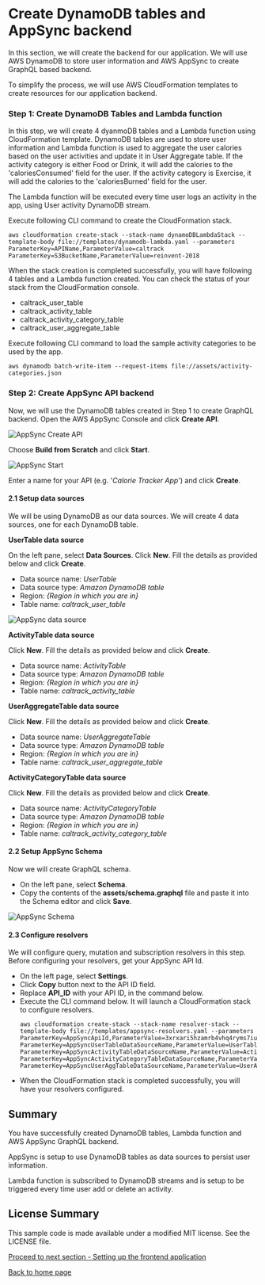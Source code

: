 # Create DynamoDB tables and AppSync backend

In this section, we will create the backend for our application. We will use AWS DynamoDB to store user information and AWS AppSync to create GraphQL based backend.

To simplify the process, we will use AWS CloudFormation templates to create resources for our application backend.

### Step 1: Create DynamoDB Tables and Lambda function

In this step, we will create 4 dyanmoDB tables and a Lambda function using CloudFormation template. DynamoDB tables are used to store user information and Lambda function is used to aggregate the user calories based on the user activities and update it in User Aggregate table. If the activity category is either Food or Drink, it will add the calories to the 'caloriesConsumed' field for the user. If the activity category is Exercise, it will add the calories to the 'caloriesBurned' field for the user.

The Lambda function will be executed every time user logs an activity in the app, using User activity DynamoDB stream.

Execute following CLI command to create the CloudFormation stack.
```
aws cloudformation create-stack --stack-name dynamoDBLambdaStack --template-body file://templates/dynamodb-lambda.yaml --parameters ParameterKey=APIName,ParameterValue=caltrack ParameterKey=S3BucketName,ParameterValue=reinvent-2018
```
When the stack creation is completed successfully, you will have following 4 tables and a Lambda function created. You can check the status of your stack from the CloudFormation console.
- caltrack_user_table
- caltrack_activity_table
- caltrack_activity_category_table
- caltrack_user_aggregate_table

Execute following CLI command to load the sample activity categories to be used by the app.
```
aws dynamodb batch-write-item --request-items file://assets/activity-categories.json
```

### Step 2: Create AppSync API backend
Now, we will use the DynamoDB tables created in Step 1 to create GraphQL backend. Open the AWS AppSync Console and click **Create API**.

![AppSync Create API](images/appsync-createapi.jpg)

Choose **Build from Scratch** and click **Start**.

![AppSync Start](images/appsync-start.jpg)

Enter a name for your API (e.g. '*Calorie Tracker App*') and click **Create**.

#### 2.1 Setup data sources
We will be using DynamoDB as our data sources. We will create 4 data sources, one for each DynamoDB table.

**UserTable data source**

On the left pane, select **Data Sources**. Click **New**. Fill the details as provided below and click **Create**.
- Data source name: *UserTable*
- Data source type: *Amazon DynamoDB table*
- Region: *{Region in which you are in}*
- Table name: *caltrack_user_table*

![AppSync data source](images/appsync-ds.jpg)

**ActivityTable data source**

Click **New**. Fill the details as provided below and click **Create**.
- Data source name: *ActivityTable*
- Data source type: *Amazon DynamoDB table*
- Region: *{Region in which you are in}*
- Table name: *caltrack_activity_table*

**UserAggregateTable data source**

Click **New**. Fill the details as provided below and click **Create**.
- Data source name: *UserAggregateTable*
- Data source type: *Amazon DynamoDB table*
- Region: *{Region in which you are in}*
- Table name: *caltrack_user_aggregate_table*

**ActivityCategoryTable data source**

Click **New**. Fill the details as provided below and click **Create**.
- Data source name: *ActivityCategoryTable*
- Data source type: *Amazon DynamoDB table*
- Region: *{Region in which you are in}*
- Table name: *caltrack_activity_category_table*

#### 2.2 Setup AppSync Schema
Now we will create GraphQL schema.
- On the left pane, select **Schema**.
- Copy the contents of the **assets/schema.graphql** file and paste it into the Schema editor and click **Save**.

![AppSync Schema](images/appsync-schema.jpg)

#### 2.3 Configure resolvers
We will configure query, mutation and subscription resolvers in this step. Before configuring your resolvers, get your AppSync API Id.
- On the left page, select **Settings**.
- Click **Copy** button next to the API ID field.
- Replace **API_ID** with your API ID, in the command below.
- Execute the CLI command below. It will launch a CloudFormation stack to configure resolvers.
  ```
  aws cloudformation create-stack --stack-name resolver-stack --template-body file://templates/appsync-resolvers.yaml --parameters ParameterKey=AppSyncApiId,ParameterValue=3xrxari5hzamrb4vhq4ryms7iu ParameterKey=AppSyncUserTableDataSourceName,ParameterValue=UserTable ParameterKey=AppSyncActivityTableDataSourceName,ParameterValue=ActivityTable ParameterKey=AppSyncActivityCategoryTableDataSourceName,ParameterValue=ActivityCategoryTable ParameterKey=AppSyncUserAggTableDataSourceName,ParameterValue=UserAggregateTable
  ```
- When the CloudFormation stack is completed successfully, you will have your resolvers configured.

## Summary
You have successfully created DynamoDB tables, Lambda function and AWS AppSync GraphQL backend.

AppSync is setup to use DynamoDB tables as data sources to persist user information.

Lambda function is subscribed to DynamoDB streams and is setup to be triggered every time user add or delete an activity.

## License Summary
This sample code is made available under a modified MIT license. See the LICENSE file.

[Proceed to next section - Setting up the frontend application](../4_frontend/README.md)

[Back to home page](../README.md)
